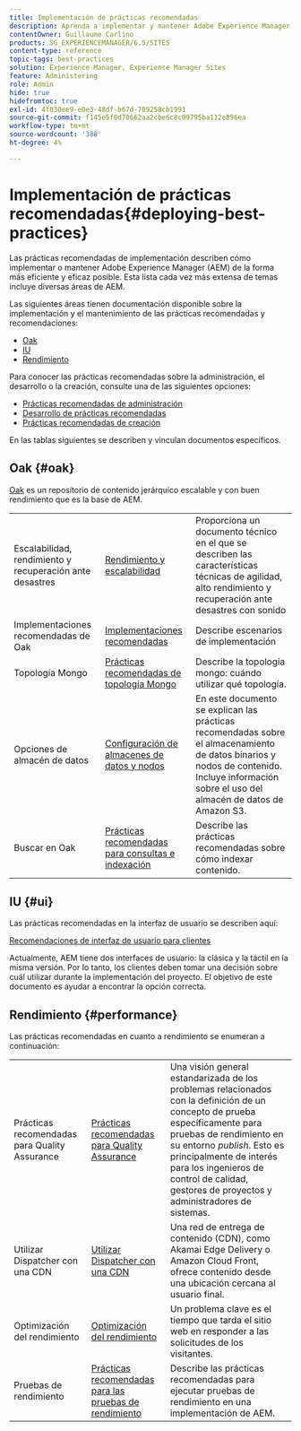 ```yaml
---
title: Implementación de prácticas recomendadas
description: Aprenda a implementar y mantener Adobe Experience Manager (AEM) de la forma más eficiente y eficaz posible.
contentOwner: Guillaume Carlino
products: SG_EXPERIENCEMANAGER/6.5/SITES
content-type: reference
topic-tags: best-practices
solution: Experience Manager, Experience Manager Sites
feature: Administering
role: Admin
hide: true
hidefromtoc: true
exl-id: 4f830ee9-e0e3-48df-b67d-709258cb1991
source-git-commit: f145e5f0d70662aa2cbe6c8c09795ba112e896ea
workflow-type: tm+mt
source-wordcount: '388'
ht-degree: 4%

---
```


# Implementación de prácticas recomendadas{#deploying-best-practices}

Las prácticas recomendadas de implementación describen cómo implementar o mantener Adobe Experience Manager (AEM) de la forma más eficiente y eficaz posible. Esta lista cada vez más extensa de temas incluye diversas áreas de AEM.

Las siguientes áreas tienen documentación disponible sobre la implementación y el mantenimiento de las prácticas recomendadas y recomendaciones:

* [Oak](#oak)
* [IU](#ui)
* [Rendimiento](#performance)

Para conocer las prácticas recomendadas sobre la administración, el desarrollo o la creación, consulte una de las siguientes opciones:

* [Prácticas recomendadas de administración](/help/sites-administering/administer-best-practices.md)
* [Desarrollo de prácticas recomendadas](/help/sites-developing/best-practices.md)
* [Prácticas recomendadas de creación](/help/sites-authoring/best-practices.md)

En las tablas siguientes se describen y vinculan documentos específicos.

## Oak {#oak}

[Oak](/help/sites-deploying/platform.md) es un repositorio de contenido jerárquico escalable y con buen rendimiento que es la base de AEM.

<table>
 <tbody>
  <tr>
   <td><p>Escalabilidad, rendimiento y recuperación ante desastres</p> </td>
   <td><a href="/help/sites-deploying/performance.md">Rendimiento y escalabilidad</a></td>
   <td>Proporciona un documento técnico en el que se describen las características técnicas de agilidad, alto rendimiento y recuperación ante desastres con sonido</td>
  </tr>
  <tr>
   <td>Implementaciones recomendadas de Oak</td>
   <td><a href="/help/sites-deploying/recommended-deploys.md">Implementaciones recomendadas</a></td>
   <td>Describe escenarios de implementación</td>
  </tr>
  <tr>
   <td>Topología Mongo</td>
   <td><a href="/help/sites-deploying/recommended-deploys.md">Prácticas recomendadas de topología Mongo</a></td>
   <td>Describe la topología mongo: cuándo utilizar qué topología.</td>
  </tr>
  <tr>
   <td>Opciones de almacén de datos</td>
   <td><a href="/help/sites-deploying/data-store-config.md">Configuración de almacenes de datos y nodos</a></td>
   <td>En este documento se explican las prácticas recomendadas sobre el almacenamiento de datos binarios y nodos de contenido. Incluye información sobre el uso del almacén de datos de Amazon S3.</td>
  </tr>
  <tr>
   <td>Buscar en Oak</td>
   <td><a href="/help/sites-deploying/best-practices-for-queries-and-indexing.md">Prácticas recomendadas para consultas e indexación</a><br /> </td>
   <td>Describe las prácticas recomendadas sobre cómo indexar contenido.</td>
  </tr>
 </tbody>
</table>

## IU {#ui}

Las prácticas recomendadas en la interfaz de usuario se describen aquí:

[Recomendaciones de interfaz de usuario para clientes](/help/sites-deploying/ui-recommendations.md)

Actualmente, AEM tiene dos interfaces de usuario: la clásica y la táctil en la misma versión. Por lo tanto, los clientes deben tomar una decisión sobre cuál utilizar durante la implementación del proyecto. El objetivo de este documento es ayudar a encontrar la opción correcta.

## Rendimiento {#performance}

Las prácticas recomendadas en cuanto a rendimiento se enumeran a continuación:

<table>
 <tbody>
  <tr>
   <td>Prácticas recomendadas para Quality Assurance</td>
   <td><a href="/help/sites-deploying/configuring-performance.md#best-practices-for-quality-assurance">Prácticas recomendadas para Quality Assurance</a></td>
   <td>Una visión general estandarizada de los problemas relacionados con la definición de un concepto de prueba específicamente para pruebas de rendimiento en su entorno <em>publish</em>. Esto es principalmente de interés para los ingenieros de control de calidad, gestores de proyectos y administradores de sistemas.</td>
  </tr>
  <tr>
   <td>Utilizar Dispatcher con una CDN</td>
   <td><a href="https://experienceleague.adobe.com/docs/experience-manager-dispatcher/using/dispatcher.html?lang=es#using-dispatcher-with-a-cdn">Utilizar Dispatcher con una CDN</a></td>
   <td>Una red de entrega de contenido (CDN), como Akamai Edge Delivery o Amazon Cloud Front, ofrece contenido desde una ubicación cercana al usuario final.</td>
  </tr>
  <tr>
   <td>Optimización del rendimiento</td>
   <td><a href="/help/sites-deploying/configuring-performance.md">Optimización del rendimiento</a></td>
   <td>Un problema clave es el tiempo que tarda el sitio web en responder a las solicitudes de los visitantes.</td>
  </tr>
  <tr>
   <td>Pruebas de rendimiento</td>
   <td><a href="/help/sites-deploying/best-practices-for-performance-testing.md">Prácticas recomendadas para las pruebas de rendimiento</a></td>
   <td>Describe las prácticas recomendadas para ejecutar pruebas de rendimiento en una implementación de AEM.<br /> </td>
  </tr>
 </tbody>
</table>
